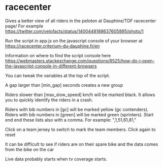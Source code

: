 # racecenter

Gives a better view of all riders in the peloton at Dauphine/TDF racecenter page/
For example
https://twitter.com/velofacts/status/1400448188637605895/photo/1

Run the script in app.js on the javascript console of your browser at
https://racecenter.criterium-du-dauphine.fr/en

Information on where to find the script console here
https://webmasters.stackexchange.com/questions/8525/how-do-i-open-the-javascript-console-in-different-browsers

You can tweak the variables at the top of the script.

A gap larger than [min_gap] seconds creates a new group

Riders slower than [max_slow_speed] km/h will be marked black. It allows you to quickly identify the riders in a crash.

Riders with bib numbers in [gc] will be marked yellow (gc contenders).
Riders with bib numbers in [green] will be marked green (sprinters).
Start end end these lists also with a comma. For example: ",1,51,61,81,"

Click on a team jersey to switch to mark the team members. Click again to reset

It can be difficult to see if riders are on their spare bike and the data comes from the bike on the car

Live data probably starts when tv coverage starts. 

